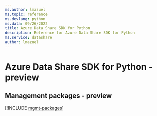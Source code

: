 ```yaml
---
ms.author: lmazuel
ms.topic: reference
ms.devlang: python
ms.data: 09/26/2022
title: Azure Data Share SDK for Python
description: Reference for Azure Data Share SDK for Python
ms.service: datashare
author: lmazuel
---
```

# Azure Data Share SDK for Python - preview

## Management packages - preview
[!INCLUDE [mgmt-packages](data-share-mgmt-index.md)]
